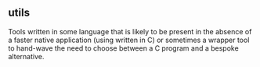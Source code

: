 utils
--

Tools written in some language that is likely to be present in the absence of a
faster native application (using written in C) or sometimes a wrapper tool to
hand-wave the need to choose between a C program and a bespoke alternative.
